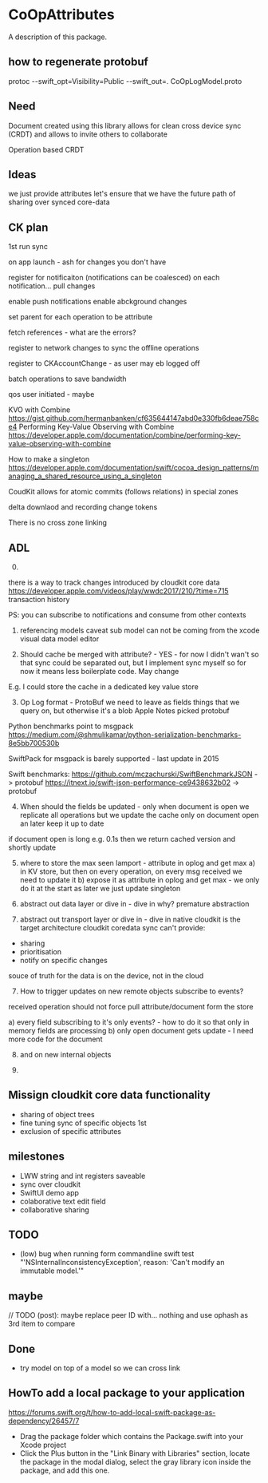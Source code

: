# CoOpAttributes

A description of this package.


## how to regenerate protobuf
protoc --swift_opt=Visibility=Public  --swift_out=. CoOpLogModel.proto




## Need
Document created using this library allows for clean cross device sync (CRDT) and allows to invite others to collaborate

Operation based CRDT



## Ideas

we just provide attributes
let's ensure that we have the future path of sharing over synced core-data


## CK plan

1st run sync

on app launch - ash for changes you don't have

register for notificaiton (notifications can be coalesced) 
on each notification... pull changes

enable push notifications
enable abckground changes
 
set parent for each operation to be attribute

fetch references - what are the errors?

register to network changes to sync the offline operations

register to CKAccountChange - as user may eb logged off 

batch operations to save bandwidth

qos user initiated - maybe




KVO with Combine
https://gist.github.com/hermanbanken/cf635644147abd0e330fb6deae758ce4
Performing Key-Value Observing with Combine https://developer.apple.com/documentation/combine/performing-key-value-observing-with-combine


How to make a singleton
https://developer.apple.com/documentation/swift/cocoa_design_patterns/managing_a_shared_resource_using_a_singleton



CoudKit allows for atomic commits (follows relations) in special zones

delta downlaod and recording change tokens


There is no cross zone linking




## ADL


0.
there is a way to track changes introduced by cloudkit core data
https://developer.apple.com/videos/play/wwdc2017/210/?time=715
transaction history

PS: you can subscribe to notifications and consume from other contexts


1. referencing models
caveat sub model can not be coming from the xcode visual data model editor

2. Should cache be merged with attribute? - YES - for now
I didn't wan't so that sync could be separated out, but I implement sync myself so for now it means less boilerplate code. 
May change

E.g. I could store the cache in a dedicated key value store

3. Op Log format - ProtoBuf 
we need to leave as fields things that we query on, but otherwise it's a blob
Apple Notes picked protobuf

Python benchmarks point to msgpack
https://medium.com/@shmulikamar/python-serialization-benchmarks-8e5bb700530b

SwiftPack for msgpack is barely supported - last update in 2015

Swift benchmarks:
https://github.com/mczachurski/SwiftBenchmarkJSON -> protobuf
https://itnext.io/swift-json-performance-ce9438632b02 -> protobuf


4. When should the fields be updated - only when document is open
we replicate all operations but we update the cache only on document open an later keep it up to date

if document open is long e.g. 0.1s then we return cached version and shortly update


5. where to store the max seen lamport - attribute in oplog and get max
a) in KV store, but then on every operation, on every msg received we need to update it
b) expose it as attribute in oplog and get max - we only do it at the start as later we just update singleton


6. abstract out data layer or dive in - dive in
why? premature abstraction

6. abstract out transport layer or dive in - dive in
native cloudkit is the target architecture
cloudkit coredata sync can't provide:
- sharing
- prioritisation
- notify on specific changes

souce of truth for the data is on the device, not in the cloud

7. How to trigger updates on new remote objects 
subscribe to events?

received operation should not force pull attribute/document form the store

a) every field subscribing to it's only events? - how to do it so that only in memory fields are processing
b) only open document gets update - I need more code for the document


8. and on new internal objects



9.



## Missign cloudkit core data functionality

- sharing of object trees
- fine tuning sync of specific objects 1st
- exclusion of specific attributes



## milestones
- LWW string and int registers saveable
- sync over cloudkit
- SwiftUI demo app
- colaborative text edit field
- collaborative sharing


## TODO

- (low) bug when running form commandline swift test "'NSInternalInconsistencyException', reason: 'Can't modify an immutable model.'"


## maybe 
// TODO (post): maybe replace peer ID with... nothing and use ophash as 3rd item to compare




## Done
- try model on top of a model so we can cross link





## HowTo add a local package to your application
https://forums.swift.org/t/how-to-add-local-swift-package-as-dependency/26457/7

- Drag the package folder which contains the Package.swift into your Xcode project
- Click the Plus button in the "Link Binary with Libraries" section, locate the package in the modal dialog, select the gray library icon inside the package, and add this one.
